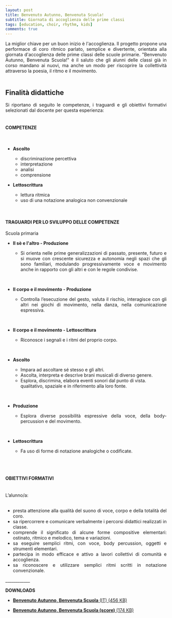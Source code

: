 ```yaml
---
layout: post
title: Benvenuto Autunno, Benvenuta Scuola!
subtitle: Giornata di accoglienza delle prime classi
tags: [education, choir, rhythm, kids]
comments: true
---
```

<div style="text-align:justify;">
La miglior chiave per un buon inizio è l'accoglienza. Il progetto propone una performace di coro ritmico parlato, semplice e divertente, orientata alla giornata d'accoglienza delle prime classi delle scuole primarie. "Benvenuto Autunno, Benvenuta Scuola!" è il saluto che gli alunni delle classi già in corso mandano ai nuovi, ma anche un modo per riscoprire la collettività attraverso la poesia, il ritmo e il movimento.
</div>
<br>
<h2>Finalità didattiche</h2>
<div style="text-align:justify;">
Si riportano di seguito le competenze, i traguardi e gli obiettivi formativi selezionati dal docente per questa esperienza:
<br>
<br>
<h4>COMPETENZE</h4>
<br>
<ul>
  <li><b>Ascolto</b></li>
<ul>
  <li>discriminazione percettiva</li>
  <li>interpretazione</li>
  <li>analisi</li>
  <li>comprensione</li>
</ul>
</ul>
<ul>
  <li><b>Lettoscrittura</b></li>
<ul>
  <li>lettura ritmica</li>
  <li>uso di una notazione analogica non convenzionale</li>
</ul>
</ul>
</div>
<br>
<h4>TRAGUARDI PER LO SVILUPPO DELLE COMPETENZE</h4>
<div style="text-align:justify;">
Scuola primaria
<br>
<ul>
  <li><b>Il sè e l'altro - Produzione</b></li>
<ul>
  <li>Si orienta nelle prime generalizzazioni di passato, presente, futuro e si muove con crescente sicurezza e autonomia negli spazi che gli sono familiari, modulando progressivamente voce e movimento anche in rapporto con gli altri e con le regole condivise.</li>
</ul>
</ul>
<br>
<ul>
  <li><b>Il corpo e il movimento - Produzione</b></li>
<ul>
  <li>Controlla l’esecuzione del gesto, valuta il rischio, interagisce con gli altri nei giochi di movimento, nella danza, nella comunicazione espressiva.</li>
</ul>
</ul>
<br>
<ul>
  <li><b>Il corpo e il movimento - Lettoscrittura</b></li>
<ul>
  <li>Riconosce i segnali e i ritmi del proprio corpo.</li>
</ul>
</ul>
<br>
<ul>
  <li><b>Ascolto</b></li>
<ul>
  <li>Impara ad ascoltare sé stesso e gli altri.</li>
  <li>Ascolta, interpreta e descrive brani musicali di diverso genere.</li>
  <li>Esplora, discrimina, elabora eventi sonori dal punto di vista.</li> qualitativo, spaziale e in riferimento alla loro fonte.</li>
</ul>
</ul>
<br>
<ul>
  <li><b>Produzione</b></li>
<ul>
  <li>Esplora diverse possibilità espressive della voce, della body-percussion e del movimento.</li>
</ul>
</ul>
<br>
<ul>
  <li><b>Lettoscrittura</b></li>
<ul>
  <li>Fa uso di forme di notazione analogiche o codificate.</li>
</ul>
</ul>
<br>
<br>
<h4>OBIETTIVI FORMATIVI</h4>
<br>
L’alunno/a:
<br>
<br>
<ul>
  <li>presta attenzione alla qualità del suono di voce, corpo e della totalità del coro.</li>
  <li>sa ripercorrere e comunicare verbalmente i percorsi didattici realizzati in classe.</li>
  <li>comprende il significato di alcune forme compositive elementari: ostinato, ritmico e melodico, tema e variazioni.</li>
  <li>sa eseguire semplici ritmi, con voce, body percussion, oggetti e strumenti elementari.</li>
  <li>partecipa in modo efficace e attivo a lavori collettivi di comunità e accoglienza.</li>
  <li>sa riconoscere e utilizzare semplici ritmi scritti in notazione convenzionale.</li>
</ul>

</div>
____________

**DOWNLOADS**


- <a href="https://velitch.github.io/velitch/assets/projects/autunno/benvenuto_autunno_benvenuta_scuola.pdf">**Benvenuto Autunno, Benvenuta Scuola** (IT) (456 KB)<a/>

- <a href="https://velitch.github.io/velitch/assets/projects/autunno/benvenuto_autunno_benvenuta_scuola(score).pdf">**Benvenuto Autunno, Benvenuta Scuola (score)** (174 KB)<a/>
